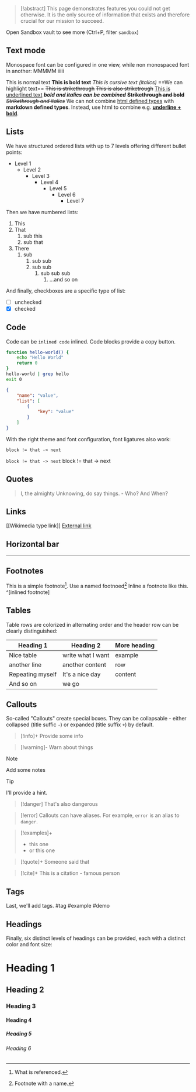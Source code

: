 > [!abstract]
> This page demonstrates features you could not get otherwise. It is the only source of information that exists and therefore crucial for our mission to succeed.

Open Sandbox vault to see more (Ctrl+P, filter `sandbox`)

## Text mode

Monospace font can be configured in one view, while non monospaced font in another:
MMMMM
iiiii

This is normal text
**This is bold text**
*This is cursive text (italics)*
==We can highlight text==
~~This is strikethrough~~
<s>This is also striketrough</s>
<u>This is underlined text</u>
***bold and italics can be combined***
~~**Strikethrough and bold**~~
~~*Strikethrough and italics*~~
We can not combine <u>html defined types</u> with **markdown defined types**. Instead, use html to combine e.g. <u><b>underline + bold</b></u>.
## Lists
We have structured ordered lists with up to 7 levels offering different bullet points:
* Level 1
    * Level 2
        * Level 3
            * Level 4
                * Level 5
                    * Level 6
                        * Level 7

Then we have numbered lists:
1. This
2. That
    1. sub this
    2. sub that
3. There
    1. sub
        1. sub sub
        2. sub sub
            1. sub sub sub
                1. ...and so on

And finally, checkboxes are a specific type of list:
* [ ] unchecked
* [x] checked
## Code
Code can be `inlined code` inlined.
Code blocks provide a copy button.
```Bash
function hello-world() {
    echo "Hello World"
    return 0
}
hello-world | grep hello
exit 0
```
```json
{
    "name": "value",
    "list": [
        {
            "key": "value"
        }
    ]
}
```

With the right theme and font configuration, font ligatures also work:
```
block != that -> next
```
`block != that -> next`
block != that -> next

## Quotes
> I, the almighty Unknowing, do say things.
> \- Who? And When?
## Links
[[Wikimedia type link]]
[External link](https://example.com)
## Horizontal bar
---
## Footnotes
This is a simple footnote[^1].
Use a named footnoed[^named]
Inline a footnote like this. ^[inlined footnote]
## Tables
Table rows are colorized in alternating order and the header row can be clearly distinguished:

| Heading 1        | Heading 2         | More heading |
| ---------------- | ----------------- | ------------ |
| Nice table       | write what I want | example      |
| another line     | another content   | row          |
| Repeating myself | It's a nice day   | content      |
| And so on        | we go             |              |
## Callouts
So-called "Callouts" create special boxes. They can be collapsable - either collapsed (title suffic `-`) or expanded (title suffix `+`) by default.

> [!info]+
> Provide some info

> [!warning]-
> Warn about things

> [!note]
> Add some notes

> [!tip]
> I'll provide a hint.

> [!danger]
> That's also dangerous

> [!error]
> Callouts can have aliases. For example, `error` is an alias to `danger`.

> [!examples]+
> * this one
> * or this one

> [!quote]+
> Someone said that

> [!cite]+
> This is a citation
> \- famous person

## Tags
Last, we'll add tags.
#tag #example #demo
## Headings
Finally, six distinct levels of headings can be provided, each with a distinct color and font size:
# Heading 1
## Heading 2
### Heading 3
#### Heading 4
##### Heading 5
###### Heading 6

[^1]: What is referenced.
[^named]: Footnote with a name.
